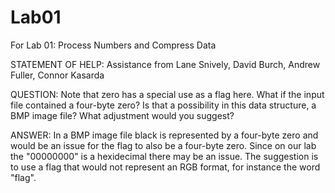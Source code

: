 # Lab01
For Lab 01:  Process Numbers and Compress Data

STATEMENT OF HELP:
Assistance from Lane Snively, David Burch, Andrew Fuller, Connor Kasarda


QUESTION:
Note that zero has a special use as a flag here. What if the input file contained a four-byte zero? Is that a
possibility in this data structure, a BMP image file? What adjustment would you suggest?

ANSWER:
In a BMP image file black is represented by a four-byte zero and would be an issue for the flag to also be a four-byte zero. Since on our lab the "00000000" is a hexidecimal there may be an issue. The suggestion is to use a flag that would not represent an RGB format, for instance the word "flag".

